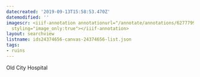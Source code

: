 ```yaml
---
datecreated: '2019-09-13T15:58:53.470Z'
datemodified: ''
imagescr: <iiif-annotation annotationurl="/annotate/annotations/6277799c-d63f-11e9-8d73-88e9fe7026e8.json"
  styling="image_only:true"></iiif-annotation>
layout: searchview
listname: ids24374656-canvas-24374656-list.json
tags:
- ruins
---
```

Old City Hospital